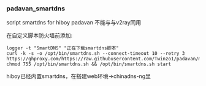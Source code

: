 ### padavan_smartdns
script smartdns for hiboy padavan
不能与与v2ray同用

在自定义脚本防火墙前添加:

```
logger -t "SmartDNS" "正在下载smartdns脚本"
curl -k -s -o /opt/bin/smartdns.sh --connect-timeout 10 --retry 3 https://ghproxy.com/https://raw.githubusercontent.com/Twinzo1/padavan/master/smartdns/smartdns.sh
chmod 755 /opt/bin/smartdns.sh && /opt/bin/smartdns.sh start
```

hiboy已经内置smartdns，在搭建web环境→chinadns-ng里
